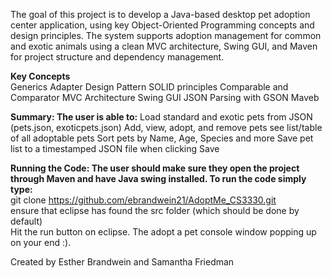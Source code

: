 The goal of this project is to develop a Java-based desktop pet adoption center application, using key Object-Oriented Programming concepts and design principles. The system supports adoption management for common and exotic animals using a clean MVC architecture, Swing GUI, and Maven for project structure and dependency management.

**Key Concepts**  
Generics
Adapter Design Pattern
SOLID principles
Comparable and Comparator
MVC Architecture
Swing GUI 
JSON Parsing with GSON 
Maveb 

**Summary: The user is able to:**
Load standard and exotic pets from JSON (pets.json, exoticpets.json)
Add, view, adopt, and remove pets
see list/table of all adoptable pets
Sort pets by Name, Age, Species and more 
Save pet list to a timestamped JSON file when clicking Save

**Running the Code: The user should make sure they open the project through Maven and have Java swing installed. To run the code simply type:**     	
 git clone https://github.com/ebrandwein21/AdoptMe_CS3330.git	
ensure that eclipse has found the src folder (which should be done by default)  
Hit the run button on eclipse. The adopt a pet console window popping up on your end :).

Created by Esther Brandwein and Samantha Friedman


